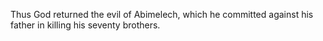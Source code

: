 Thus God returned the evil of Abimelech, which he committed against his father in killing his seventy brothers.

